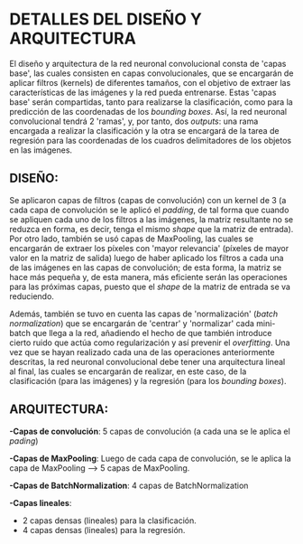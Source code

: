 # DETALLES DEL DISEÑO Y ARQUITECTURA
El diseño y arquitectura de la red neuronal convolucional consta de 'capas base', las cuales consisten en capas convolucionales, que se encargarán de aplicar filtros (kernels) de diferentes tamaños, con el objetivo de extraer las características de las imágenes y la red pueda entrenarse. Estas 'capas base' serán compartidas, tanto para realizarse la clasificación, como para la predicción de las coordenadas de los *bounding boxes*. Así, la red neuronal convolucional tendrá 2 'ramas', y, por tanto, dos *outputs*: una rama encargada a realizar la clasificación y la otra se encargará de la tarea de regresión para las coordenadas de los cuadros delimitadores de los objetos en las imágenes. 
## DISEÑO:
Se aplicaron capas de filtros (capas de convolución) con un kernel de 3 (a cada capa de convolución se le aplicó el *padding*, de tal forma que cuando se apliquen cada uno de los filtros a las imágenes, la matriz resultante no se reduzca en forma, es decir, tenga el mismo *shape* que la matriz de entrada).
Por otro lado, también se usó capas de MaxPooling, las cuales se encargarán de extraer los píxeles con 'mayor relevancia' (píxeles de mayor valor en la matriz de salida) luego de haber aplicado los filtros a cada una de las imágenes en las capas de convolución; de esta forma, la matriz se hace más pequeña y, de esta manera, más eficiente serán las operaciones para las próximas capas, puesto que el *shape* de la matriz de entrada se va reduciendo.

Además, también se tuvo en cuenta las capas de 'normalización' (*batch normalization*) que se encargarán de 'centrar' y 'normalizar' cada mini-batch que llega a la red, añadiendo el hecho de que también introduce cierto ruido que actúa como regularización y así prevenir el *overfitting*.
Una vez que se hayan realizado cada una de las operaciones anteriormente descritas, la red neuronal convolucional debe tener una arquitectura lineal al final, las cuales se encargarán de realizar, en este caso, de la clasificación (para las imágenes) y la regresión (para los *bounding boxes*).

## ARQUITECTURA:

**-Capas de convolución**: 5 capas de convolución (a cada una se le aplica el *pading*)

**-Capas de MaxPooling**: Luego de cada capa de convolución, se le aplica la capa de MaxPooling --> 5 capas de MaxPooling.

**-Capas de BatchNormalization**: 4 capas de BatchNormalization

**-Capas lineales**:
- 2 capas densas (lineales) para la clasificación.
- 4 capas densas (lineales) para la regresión.

